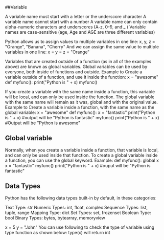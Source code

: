 ##Variable

A variable name must start with a letter or the underscore character
A variable name cannot start with a number
A variable name can only contain alpha-numeric characters and underscores (A-z, 0-9, and _ )
Variable names are case-sensitive (age, Age and AGE are three different variables)

Python allows us to assign values to multiple variables in one line:
x, y, z = "Orange", "Banana", "Cherry"
And we can assign the same value to multiple variables in one line:
x = y = z = "Orange"

Variables that are created outside of a function (as in all of the examples above) are known as global variables.
Global variables can be used by everyone, both inside of functions and outside.
Example to Create a variable outside of a function, and use it inside the function:
x = "awesome"
def myfunc():
  print("Python is " + x)
myfunc()

If you create a variable with the same name inside a function, this variable will be local, and can only be used inside the function. The global variable with the same name will remain as it was, global and with the original value.
Example to Create a variable inside a function, with the same name as the global variable:
x = "awesome"
def myfunc():
  x = "fantastic"
  print("Python is " + x) #output will be "Python is fantastic"
myfunc()
print("Python is " + x) #Output will be "Python is awesome"

## Global variable
Normally, when you create a variable inside a function, that variable is local, and can only be used inside that function.
To create a global variable inside a function, you can use the global keyword.
Example:
def myfunc():
  global x
  x = "fantastic"
myfunc()
print("Python is " + x) #ouput will be "Python is fantastic"

## Data Types

Python has the following data types built-in by default, in these categories:

Text Type:	str
Numeric Types:	int, float, complex
Sequence Types:	list, tuple, range
Mapping Type:	dict
Set Types:	set, frozenset
Boolean Type:	bool
Binary Types:	bytes, bytearray, memoryview

x = 5
y = "John"
You can use following to check the type of variable using type function as shown below:
type(x) will return int



